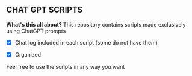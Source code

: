## CHAT GPT SCRIPTS
**What's this all about?**
This repository contains scripts made exclusively using ChatGPT prompts

 - [x] Chat log included in each script (some do not have them)
 - [x] Organized
 

Feel free to use the scripts in any way you want

